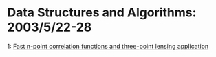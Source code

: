 # Data Structures and Algorithms: 2003/5/22-28  
1: [Fast n-point correlation functions and three-point lensing application](https://doi.org/10.48550/arXiv.astro-ph/0305447)  
